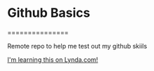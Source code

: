 # Github Basics
===============

Remote repo to help me test out my github skiils

[I'm learning this on Lynda.com!](http://www.lynda.com)

